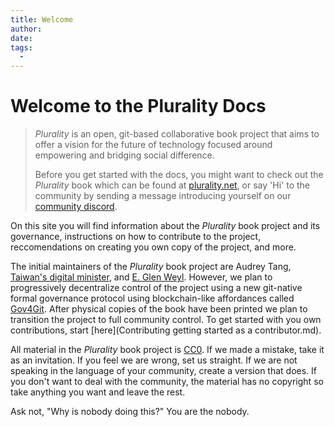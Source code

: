 ```yaml
---
title: Welcome
author:
date: 
tags:
  - 
---
```


# Welcome to the Plurality Docs

> *Plurality* is an open, git-based collaborative book project that aims to offer a vision for the future of technology focused around empowering and bridging social difference.
>
> Before you get started with the docs, you might want to check out the *Plurality* book which can be found at [plurality.net](https://www.plurality.net/), or say 'Hi' to the community by sending a message introducing yourself on our [community discord](https://discord.gg/YWSDRqdW5n").

On this site you will find information about the *Plurality* book project and its governance, instructions on how to contribute to the project, reccomendations on creating you own copy of the project, and more.

The initial maintainers of the *Plurality* book project are Audrey Tang, [Taiwan's digital minister](https://moda.gov.tw/en/), and [E. Glen Weyl](https://www.glenweyl.com). However, we plan to progressively decentralize control of the project using a new git-native formal governance protocol using blockchain-like affordances called [Gov4Git](https://github.com/gov4git/gov4git). After physical copies of the book have been printed we plan to transition the project to full community control. To get started with you own contributions, start [here](Contributing getting started as a contributor.md).

All material in the *Plurality* book project is [CC0](https://en.wikipedia.org/wiki/Creative_Commons_license). If we made a mistake, take it as an invitation.  If you feel we are wrong, set us straight.  If we are not speaking in the language of your community, create a version that does.  If you don't want to deal with the community, the material has no copyright so take anything you want and leave the rest.  

Ask not, "Why is nobody doing this?" You are the nobody.
